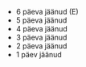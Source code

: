 - 6 päeva jäänud (E)
- 5 päeva jäänud
- 4 päeva jäänud
- 3 päeva jäänud
- 2 päeva jäänud
- 1 päev jäänud